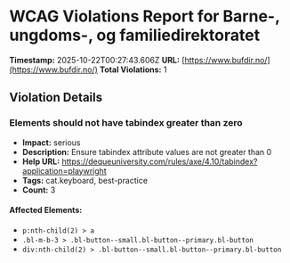 # WCAG Violations Report for Barne-, ungdoms-, og familiedirektoratet

**Timestamp:** 2025-10-22T00:27:43.606Z
**URL:** [https://www.bufdir.no/](https://www.bufdir.no/)
**Total Violations:** 1

## Violation Details

### Elements should not have tabindex greater than zero

- **Impact:** serious
- **Description:** Ensure tabindex attribute values are not greater than 0
- **Help URL:** https://dequeuniversity.com/rules/axe/4.10/tabindex?application=playwright
- **Tags:** cat.keyboard, best-practice
- **Count:** 3

#### Affected Elements:

- `p:nth-child(2) > a`
- `.bl-m-b-3 > .bl-button--small.bl-button--primary.bl-button`
- `div:nth-child(2) > .bl-button--small.bl-button--primary.bl-button`
